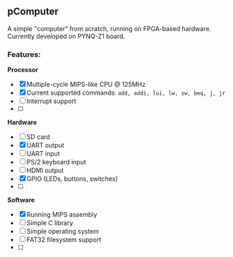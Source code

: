 ## pComputer

A simple "computer" from scratch, running on FPGA-based hardware. Currently developed on PYNQ-Z1 board. 

### Features:

**Processor**

- [x] Multiple-cycle MIPS-like CPU @ 125MHz
- [x] Current supported commands: `add, addi, lui, lw, sw, beq, j, jr`
- [ ] Interrupt support
- [ ] 

**Hardware**

- [ ] SD card
- [x] UART output
- [ ] UART input
- [ ] PS/2 keyboard input
- [ ] HDMI output
- [x] GPIO (LEDs, buttons, switches)
- [ ] 

**Software**

- [x] Running MIPS assembly
- [ ] Simple C library
- [ ] Simple operating system
- [ ] FAT32 filesystem support
- [ ] 

